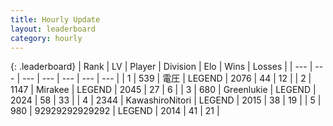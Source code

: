 ```yaml
---
title: Hourly Update
layout: leaderboard
category: hourly
---
```


{: .leaderboard}
| Rank | LV | Player | Division | Elo | Wins | Losses |
| --- | --- | --- | --- | --- | --- | --- |
| <span data-change="0">1</span> | 539 | <span title="ID: 407707">電圧</span> | LEGEND | <span data-change="0">2076</span> | <span data-change="0">44</span> | <span data-change="0">12</span> |
| <span data-change="0">2</span> | 1147 | <span title="ID: 416373">Mirakee</span> | LEGEND | <span data-change="0">2045</span> | <span data-change="0">27</span> | <span data-change="0">6</span> |
| <span data-change="0">3</span> | 680 | <span title="ID: 540">Greenlukie</span> | LEGEND | <span data-change="0">2024</span> | <span data-change="0">58</span> | <span data-change="0">33</span> |
| <span data-change="0">4</span> | 2344 | <span title="ID: 164871">KawashiroNitori</span> | LEGEND | <span data-change="0">2015</span> | <span data-change="0">38</span> | <span data-change="0">19</span> |
| <span data-change="0">5</span> | 980 | <span title="ID: 92077">92929292929292</span> | LEGEND | <span data-change="0">2014</span> | <span data-change="0">41</span> | <span data-change="0">21</span> |